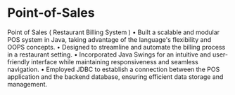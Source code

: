 # Point-of-Sales
Point of Sales ( Restaurant Billing System )
•	Built a scalable and modular POS system in Java, taking advantage of the language's flexibility and OOPS concepts.
•	Designed to streamline and automate the billing process in a restaurant setting.
•	Incorporated Java Swings for an intuitive and user-friendly interface while maintaining responsiveness and seamless navigation.
•	Employed JDBC to establish a connection between the POS application and the backend database, ensuring efficient data storage and management.

